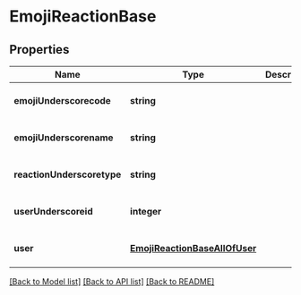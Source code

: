 # EmojiReactionBase

## Properties
Name | Type | Description | Notes
------------ | ------------- | ------------- | -------------
**emojiUnderscorecode** | **string** |  | [optional] [default to null]
**emojiUnderscorename** | **string** |  | [optional] [default to null]
**reactionUnderscoretype** | **string** |  | [optional] [default to null]
**userUnderscoreid** | **integer** |  | [optional] [default to null]
**user** | [**EmojiReactionBaseAllOfUser**](EmojiReactionBaseAllOfUser.md) |  | [optional] [default to null]

[[Back to Model list]](../README.md#documentation-for-models) [[Back to API list]](../README.md#documentation-for-api-endpoints) [[Back to README]](../README.md)


